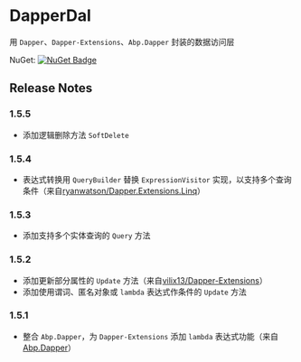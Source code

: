 # DapperDal

用 `Dapper`、`Dapper-Extensions`、`Abp.Dapper` 封装的数据访问层

NuGet: [![NuGet Badge](https://buildstats.info/nuget/DapperDal)](https://www.nuget.org/packages/DapperDal/)

Release Notes
-------------
### 1.5.5
* 添加逻辑删除方法 `SoftDelete` 

### 1.5.4
* 表达式转换用 `QueryBuilder` 替换 `ExpressionVisitor` 实现，以支持多个查询条件（来自[ryanwatson/Dapper.Extensions.Linq](https://github.com/ryanwatson/Dapper.Extensions.Linq/blob/master/Dapper.Extensions.Linq/Builder/QueryBuilder.cs)）

### 1.5.3
* 添加支持多个实体查询的 `Query` 方法

### 1.5.2
* 添加更新部分属性的 `Update` 方法（来自[vilix13/Dapper-Extensions](https://github.com/vilix13/Dapper-Extensions)）
* 添加使用谓词、匿名对象或 `lambda` 表达式作条件的 `Update` 方法

### 1.5.1
* 整合 `Abp.Dapper`，为 `Dapper-Extensions` 添加 `lambda` 表达式功能（来自[Abp.Dapper](https://github.com/arbing/aspnetboilerplate/tree/master/src/Abp.Dapper)）

